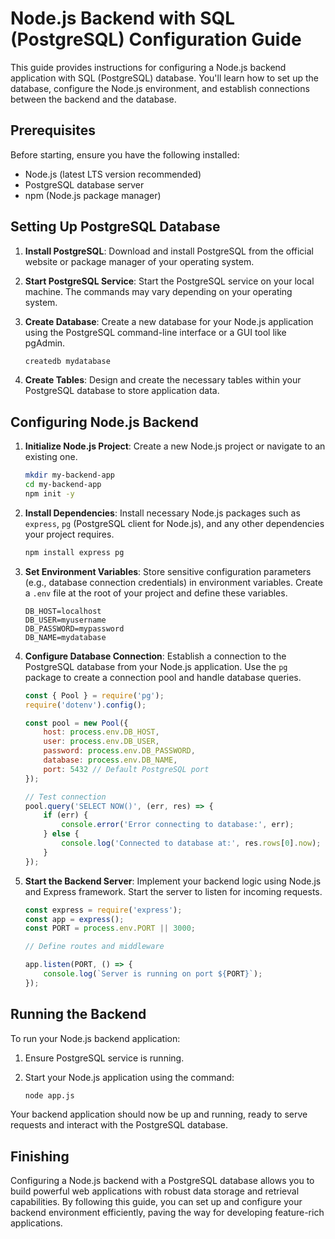 # Node.js Backend with SQL (PostgreSQL) Configuration Guide

This guide provides instructions for configuring a Node.js backend application with SQL (PostgreSQL) database. You'll learn how to set up the database, configure the Node.js environment, and establish connections between the backend and the database.

## Prerequisites

Before starting, ensure you have the following installed:

- Node.js (latest LTS version recommended)
- PostgreSQL database server
- npm (Node.js package manager)

## Setting Up PostgreSQL Database

1. **Install PostgreSQL**: Download and install PostgreSQL from the official website or package manager of your operating system.

2. **Start PostgreSQL Service**: Start the PostgreSQL service on your local machine. The commands may vary depending on your operating system.

3. **Create Database**: Create a new database for your Node.js application using the PostgreSQL command-line interface or a GUI tool like pgAdmin.

    ```bash
    createdb mydatabase
    ```

4. **Create Tables**: Design and create the necessary tables within your PostgreSQL database to store application data.

## Configuring Node.js Backend

1. **Initialize Node.js Project**: Create a new Node.js project or navigate to an existing one.

    ```bash
    mkdir my-backend-app
    cd my-backend-app
    npm init -y
    ```

2. **Install Dependencies**: Install necessary Node.js packages such as `express`, `pg` (PostgreSQL client for Node.js), and any other dependencies your project requires.

    ```bash
    npm install express pg
    ```

3. **Set Environment Variables**: Store sensitive configuration parameters (e.g., database connection credentials) in environment variables. Create a `.env` file at the root of your project and define these variables.

    ```
    DB_HOST=localhost
    DB_USER=myusername
    DB_PASSWORD=mypassword
    DB_NAME=mydatabase
    ```

4. **Configure Database Connection**: Establish a connection to the PostgreSQL database from your Node.js application. Use the `pg` package to create a connection pool and handle database queries.

    ```javascript
    const { Pool } = require('pg');
    require('dotenv').config();

    const pool = new Pool({
        host: process.env.DB_HOST,
        user: process.env.DB_USER,
        password: process.env.DB_PASSWORD,
        database: process.env.DB_NAME,
        port: 5432 // Default PostgreSQL port
    });

    // Test connection
    pool.query('SELECT NOW()', (err, res) => {
        if (err) {
            console.error('Error connecting to database:', err);
        } else {
            console.log('Connected to database at:', res.rows[0].now);
        }
    });
    ```

5. **Start the Backend Server**: Implement your backend logic using Node.js and Express framework. Start the server to listen for incoming requests.

    ```javascript
    const express = require('express');
    const app = express();
    const PORT = process.env.PORT || 3000;

    // Define routes and middleware

    app.listen(PORT, () => {
        console.log(`Server is running on port ${PORT}`);
    });
    ```

## Running the Backend

To run your Node.js backend application:

1. Ensure PostgreSQL service is running.
2. Start your Node.js application using the command:

    ```bash
    node app.js
    ```

Your backend application should now be up and running, ready to serve requests and interact with the PostgreSQL database.

## Finishing

Configuring a Node.js backend with a PostgreSQL database allows you to build powerful web applications with robust data storage and retrieval capabilities. By following this guide, you can set up and configure your backend environment efficiently, paving the way for developing feature-rich applications.


